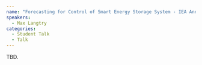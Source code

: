 ```yaml
---
name: "Forecasting for Control of Smart Energy Storage System - IEA Annex 37 Sub-task A"
speakers:
  - Max Langtry
categories:
  - Student Talk
  - Talk
---
```


TBD.